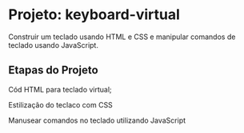  # Projeto: keyboard-virtual
  Construir um teclado usando HTML e CSS e manipular comandos de teclado usando JavaScript.
<h2>Etapas do Projeto</h2>
<p>Cód HTML para  teclado virtual;<p/>
<p>Estilização do teclaco com CSS</p>
<p> Manusear comandos no teclado  utilizando JavaScript</p>


